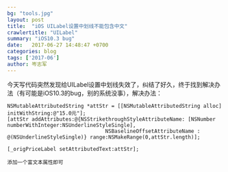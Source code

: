 ```yaml
---
bg: "tools.jpg"
layout: post
title:  "iOS UILabel设置中划线不能包含中文"
crawlertitle: "UILabel"
summary: "iOS10.3 bug"
date:   2017-06-27 14:48:47 +0700
categories: blog
tags: ['2017-06']
author: 岑志军
---
```


今天写代码突然发现给UILabel设置中划线失效了，纠结了好久，终于找到解决办法（有可能是iOS10.3的bug，别的系统没事），解决办法：

```
NSMutableAttributedString *attStr = [[NSMutableAttributedString alloc] initWithString:@"15.0元"];
[attStr addAttributes:@{NSStrikethroughStyleAttributeName: [NSNumber numberWithInteger:NSUnderlineStyleSingle],
                                NSBaselineOffsetAttributeName : @(NSUnderlineStyleSingle)} range:NSMakeRange(0,attStr.length)];

[_origPriceLabel setAttributedText:attStr];
```
`添加一个富文本属性即可`


